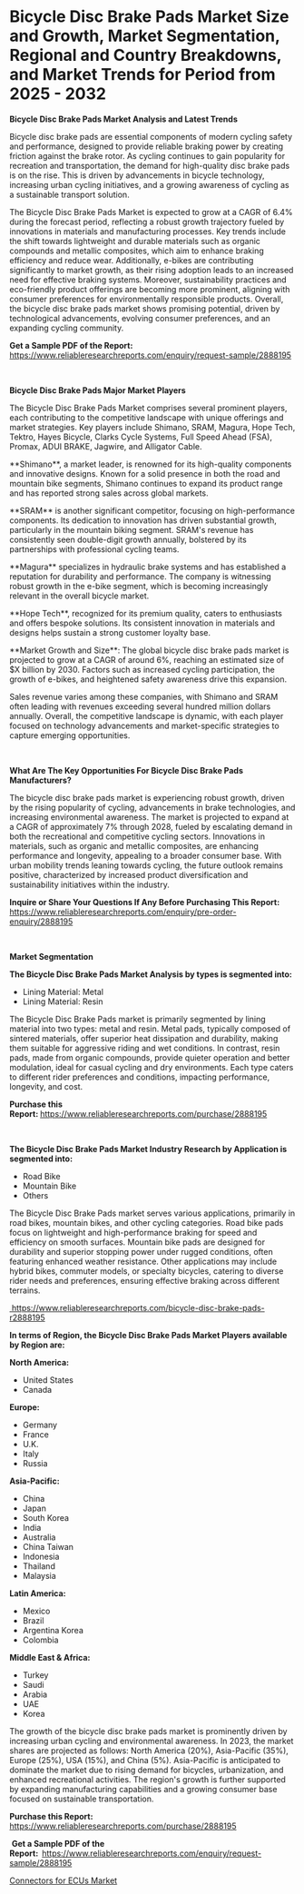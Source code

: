 <p><h1>Bicycle Disc Brake Pads Market Size and Growth, Market Segmentation, Regional and Country Breakdowns, and Market Trends for Period from 2025 -  2032</h1></p><p><strong>Bicycle Disc Brake Pads Market Analysis and Latest Trends</strong></p>
<p><p>Bicycle disc brake pads are essential components of modern cycling safety and performance, designed to provide reliable braking power by creating friction against the brake rotor. As cycling continues to gain popularity for recreation and transportation, the demand for high-quality disc brake pads is on the rise. This is driven by advancements in bicycle technology, increasing urban cycling initiatives, and a growing awareness of cycling as a sustainable transport solution.</p><p>The Bicycle Disc Brake Pads Market is expected to grow at a CAGR of 6.4% during the forecast period, reflecting a robust growth trajectory fueled by innovations in materials and manufacturing processes. Key trends include the shift towards lightweight and durable materials such as organic compounds and metallic composites, which aim to enhance braking efficiency and reduce wear. Additionally, e-bikes are contributing significantly to market growth, as their rising adoption leads to an increased need for effective braking systems. Moreover, sustainability practices and eco-friendly product offerings are becoming more prominent, aligning with consumer preferences for environmentally responsible products. Overall, the bicycle disc brake pads market shows promising potential, driven by technological advancements, evolving consumer preferences, and an expanding cycling community.</p></p>
<p><strong>Get a Sample PDF of the Report:&nbsp;</strong> <a href="https://www.reliableresearchreports.com/enquiry/request-sample/2888195?utm_campaign=3250&utm_medium=2&utm_source=Github&utm_content=ia&utm_term=14032025&utm_id=bicycle-disc-brake-pads">https://www.reliableresearchreports.com/enquiry/request-sample/2888195</a></p>
<p>&nbsp;</p>
<p><strong>Bicycle Disc Brake Pads Major Market Players</strong></p>
<p><p>The Bicycle Disc Brake Pads Market comprises several prominent players, each contributing to the competitive landscape with unique offerings and market strategies. Key players include Shimano, SRAM, Magura, Hope Tech, Tektro, Hayes Bicycle, Clarks Cycle Systems, Full Speed Ahead (FSA), Promax, ADUI BRAKE, Jagwire, and Alligator Cable.</p><p>**Shimano**, a market leader, is renowned for its high-quality components and innovative designs. Known for a solid presence in both the road and mountain bike segments, Shimano continues to expand its product range and has reported strong sales across global markets. </p><p>**SRAM** is another significant competitor, focusing on high-performance components. Its dedication to innovation has driven substantial growth, particularly in the mountain biking segment. SRAM's revenue has consistently seen double-digit growth annually, bolstered by its partnerships with professional cycling teams.</p><p>**Magura** specializes in hydraulic brake systems and has established a reputation for durability and performance. The company is witnessing robust growth in the e-bike segment, which is becoming increasingly relevant in the overall bicycle market. </p><p>**Hope Tech**, recognized for its premium quality, caters to enthusiasts and offers bespoke solutions. Its consistent innovation in materials and designs helps sustain a strong customer loyalty base. </p><p>**Market Growth and Size**: The global bicycle disc brake pads market is projected to grow at a CAGR of around 6%, reaching an estimated size of $X billion by 2030. Factors such as increased cycling participation, the growth of e-bikes, and heightened safety awareness drive this expansion.</p><p>Sales revenue varies among these companies, with Shimano and SRAM often leading with revenues exceeding several hundred million dollars annually. Overall, the competitive landscape is dynamic, with each player focused on technology advancements and market-specific strategies to capture emerging opportunities.</p></p>
<p>&nbsp;</p>
<p><strong>What Are The Key Opportunities For Bicycle Disc Brake Pads Manufacturers?</strong></p>
<p><p>The bicycle disc brake pads market is experiencing robust growth, driven by the rising popularity of cycling, advancements in brake technologies, and increasing environmental awareness. The market is projected to expand at a CAGR of approximately 7% through 2028, fueled by escalating demand in both the recreational and competitive cycling sectors. Innovations in materials, such as organic and metallic composites, are enhancing performance and longevity, appealing to a broader consumer base. With urban mobility trends leaning towards cycling, the future outlook remains positive, characterized by increased product diversification and sustainability initiatives within the industry.</p></p>
<p><strong>Inquire or Share Your Questions If Any Before Purchasing This Report:</strong> <a href="https://www.reliableresearchreports.com/enquiry/pre-order-enquiry/2888195?utm_campaign=3250&utm_medium=2&utm_source=Github&utm_content=ia&utm_term=14032025&utm_id=bicycle-disc-brake-pads">https://www.reliableresearchreports.com/enquiry/pre-order-enquiry/2888195</a></p>
<p>&nbsp;</p>
<p><strong>Market Segmentation</strong></p>
<p><strong>The Bicycle Disc Brake Pads Market Analysis by types is segmented into:</strong></p>
<p><ul><li>Lining Material: Metal</li><li>Lining Material: Resin</li></ul></p>
<p><p>The Bicycle Disc Brake Pads market is primarily segmented by lining material into two types: metal and resin. Metal pads, typically composed of sintered materials, offer superior heat dissipation and durability, making them suitable for aggressive riding and wet conditions. In contrast, resin pads, made from organic compounds, provide quieter operation and better modulation, ideal for casual cycling and dry environments. Each type caters to different rider preferences and conditions, impacting performance, longevity, and cost.</p></p>
<p><strong>Purchase this Report:&nbsp;</strong><a href="https://www.reliableresearchreports.com/purchase/2888195?utm_campaign=3250&utm_medium=2&utm_source=Github&utm_content=ia&utm_term=14032025&utm_id=bicycle-disc-brake-pads">https://www.reliableresearchreports.com/purchase/2888195</a></p>
<p>&nbsp;</p>
<p><strong>The Bicycle Disc Brake Pads Market Industry Research by Application is segmented into:</strong></p>
<p><ul><li>Road Bike</li><li>Mountain Bike</li><li>Others</li></ul></p>
<p><p>The Bicycle Disc Brake Pads market serves various applications, primarily in road bikes, mountain bikes, and other cycling categories. Road bike pads focus on lightweight and high-performance braking for speed and efficiency on smooth surfaces. Mountain bike pads are designed for durability and superior stopping power under rugged conditions, often featuring enhanced weather resistance. Other applications may include hybrid bikes, commuter models, or specialty bicycles, catering to diverse rider needs and preferences, ensuring effective braking across different terrains.</p></p>
<p><a href="https://www.reliableresearchreports.com/bicycle-disc-brake-pads-r2888195?utm_campaign=3250&utm_medium=2&utm_source=Github&utm_content=ia&utm_term=14032025&utm_id=bicycle-disc-brake-pads">&nbsp;https://www.reliableresearchreports.com/bicycle-disc-brake-pads-r2888195</a></p>
<p><strong>In terms of Region, the Bicycle Disc Brake Pads Market Players available by Region are:</strong></p>
<p>
    <p> <strong> North America: </strong>
        <ul>
            <li>United States</li>
            <li>Canada</li>
        </ul>
        </p> 
    <p> <strong> Europe: </strong>
        <ul>
            <li>Germany</li>
            <li>France</li>
            <li>U.K.</li>
            <li>Italy</li>
            <li>Russia</li>
        </ul>
        </p> 
    <p> <strong> Asia-Pacific: </strong>
        <ul>
            <li>China</li>
            <li>Japan</li>
            <li>South Korea</li>
            <li>India</li>
            <li>Australia</li>
            <li>China Taiwan</li>
            <li>Indonesia</li>
            <li>Thailand</li>
            <li>Malaysia</li>
        </ul>
        </p> 
    <p> <strong> Latin America: </strong>
        <ul>
            <li>Mexico</li>
            <li>Brazil</li>
            <li>Argentina Korea</li>
            <li>Colombia</li>
        </ul>
        </p> 
    <p> <strong> Middle East & Africa: </strong>
        <ul>
            <li>Turkey</li>
            <li>Saudi</li>
            <li>Arabia</li>
            <li>UAE</li>
            <li>Korea</li>
        </ul>
    </p>
    </p>
<p><p>The growth of the bicycle disc brake pads market is prominently driven by increasing urban cycling and environmental awareness. In 2023, the market shares are projected as follows: North America (20%), Asia-Pacific (35%), Europe (25%), USA (15%), and China (5%). Asia-Pacific is anticipated to dominate the market due to rising demand for bicycles, urbanization, and enhanced recreational activities. The region's growth is further supported by expanding manufacturing capabilities and a growing consumer base focused on sustainable transportation.</p></p>
<p><strong>Purchase this Report: </strong><a href="https://www.reliableresearchreports.com/purchase/2888195?utm_campaign=3250&utm_medium=2&utm_source=Github&utm_content=ia&utm_term=14032025&utm_id=bicycle-disc-brake-pads">https://www.reliableresearchreports.com/purchase/2888195</a></p>
<p>&nbsp;<strong>Get a Sample PDF of the Report:&nbsp;&nbsp;</strong><a href="https://www.reliableresearchreports.com/enquiry/request-sample/2888195?utm_campaign=3250&utm_medium=2&utm_source=Github&utm_content=ia&utm_term=14032025&utm_id=bicycle-disc-brake-pads">https://www.reliableresearchreports.com/enquiry/request-sample/2888195</a></p>
<p><strong></strong></p>
<p><p><a href="https://github.com/awalinfucci/Market-Research-Report-List-1/blob/main/connectors-for-ecus-market.md?utm_campaign=3250&utm_medium=2&utm_source=Github&utm_content=ia&utm_term=14032025&utm_id=bicycle-disc-brake-pads">Connectors for ECUs Market</a></p></p>